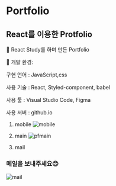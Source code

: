 # Portfolio
## React를 이용한 Protfolio
📍 React Study를 하며 만든 Portfolio

📍 개발 환경:

  구현 언어 : JavaScript,css
  
  사용 기술 : React, Styled-component, babel
  
  사용 툴 : Visual Studio Code, Figma
  
  사용 서버 : github.io
 
 
1. mobile 
![mobile](https://user-images.githubusercontent.com/68357066/104846263-fd62d080-591c-11eb-8458-f6885bf62828.gif)

2. main 
![pfmain](https://user-images.githubusercontent.com/68357066/104846078-0901c780-591c-11eb-87a2-e4ed61bf521e.gif)

3. mail
### 메일을 보내주세요😊
![mail](https://user-images.githubusercontent.com/68357066/104846120-55e59e00-591c-11eb-96dd-215d42a46eaf.gif)
